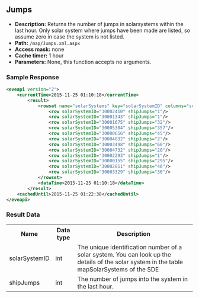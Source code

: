 ## Jumps

* __Description:__ Returns the number of jumps in solarsystems within the last hour. Only solar system where jumps have been made are listed, so assume zero in case the system is not listed.
* __Path:__ ``/map/Jumps.xml.aspx``
* __Access mask:__ none
* __Cache timer:__ 1 hour
* __Parameters:__ None, this function accepts no arguments.

### Sample Response

```xml
<eveapi version="2">
    <currentTime>2015-11-25 01:10:18</currentTime>
        <result>
            <rowset name="solarSystems" key="solarSystemID" columns="solarSystemID,shipJumps">
                <row solarSystemID="30002410" shipJumps="1"/>
                <row solarSystemID="30001343" shipJumps="1"/>
                <row solarSystemID="30001675" shipJumps="32"/>
                <row solarSystemID="30005304" shipJumps="357"/>
                <row solarSystemID="30000656" shipJumps="45"/>
                <row solarSystemID="30004832" shipJumps="2"/>
                <row solarSystemID="30003498" shipJumps="60"/>
                <row solarSystemID="30004732" shipJumps="20"/>
                <row solarSystemID="30002293" shipJumps="1"/>
                <row solarSystemID="30000155" shipJumps="295"/>
                <row solarSystemID="30002811" shipJumps="46"/>
                <row solarSystemID="30003329" shipJumps="36"/>
            </rowset>
            <dataTime>2015-11-25 01:10:18</dataTime>
        </result>
    <cachedUntil>2015-11-25 01:22:38</cachedUntil>
</eveapi>
```

### Result Data

<table>
    <tbody>
        <tr>
            <th>Name</th>
            <th>Data type</th>
            <th>Description</th>
        </tr>
        <tr>
            <td>solarSystemID</td>
            <td>int</td>
            <td>The unique identification number of a solar system. You can look up the details of the solar system in the table mapSolarSystems of the SDE</td>
        </tr>
        <tr>
            <td>shipJumps</td>
            <td>int</td>
            <td>The number of jumps into the system in the last hour.</td>
        </tr>
    </tbody>
</table>

